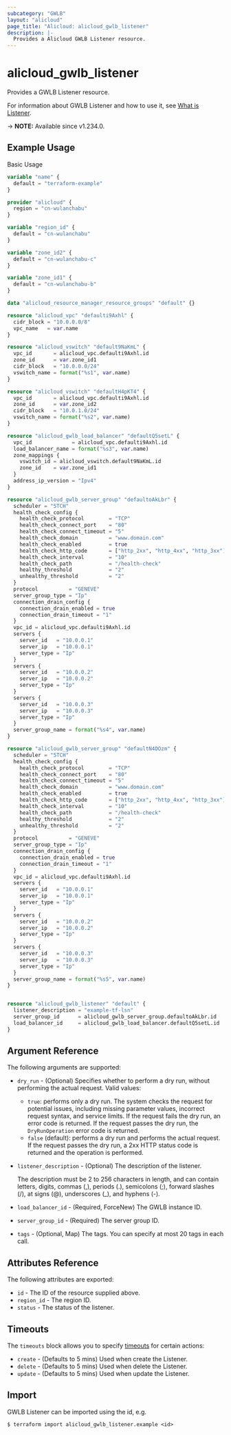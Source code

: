 ```yaml
---
subcategory: "GWLB"
layout: "alicloud"
page_title: "Alicloud: alicloud_gwlb_listener"
description: |-
  Provides a Alicloud GWLB Listener resource.
---
```


# alicloud_gwlb_listener

Provides a GWLB Listener resource.



For information about GWLB Listener and how to use it, see [What is Listener](https://www.alibabacloud.com/help/en/).

-> **NOTE:** Available since v1.234.0.

## Example Usage

Basic Usage

```terraform
variable "name" {
  default = "terraform-example"
}

provider "alicloud" {
  region = "cn-wulanchabu"
}

variable "region_id" {
  default = "cn-wulanchabu"
}

variable "zone_id2" {
  default = "cn-wulanchabu-c"
}

variable "zone_id1" {
  default = "cn-wulanchabu-b"
}

data "alicloud_resource_manager_resource_groups" "default" {}

resource "alicloud_vpc" "defaulti9Axhl" {
  cidr_block = "10.0.0.0/8"
  vpc_name   = var.name
}

resource "alicloud_vswitch" "default9NaKmL" {
  vpc_id       = alicloud_vpc.defaulti9Axhl.id
  zone_id      = var.zone_id1
  cidr_block   = "10.0.0.0/24"
  vswitch_name = format("%s1", var.name)
}

resource "alicloud_vswitch" "defaultH4pKT4" {
  vpc_id       = alicloud_vpc.defaulti9Axhl.id
  zone_id      = var.zone_id2
  cidr_block   = "10.0.1.0/24"
  vswitch_name = format("%s2", var.name)
}

resource "alicloud_gwlb_load_balancer" "defaultQ5setL" {
  vpc_id             = alicloud_vpc.defaulti9Axhl.id
  load_balancer_name = format("%s3", var.name)
  zone_mappings {
    vswitch_id = alicloud_vswitch.default9NaKmL.id
    zone_id    = var.zone_id1
  }
  address_ip_version = "Ipv4"
}

resource "alicloud_gwlb_server_group" "defaultoAkLbr" {
  scheduler = "5TCH"
  health_check_config {
    health_check_protocol        = "TCP"
    health_check_connect_port    = "80"
    health_check_connect_timeout = "5"
    health_check_domain          = "www.domain.com"
    health_check_enabled         = true
    health_check_http_code       = ["http_2xx", "http_4xx", "http_3xx"]
    health_check_interval        = "10"
    health_check_path            = "/health-check"
    healthy_threshold            = "2"
    unhealthy_threshold          = "2"
  }
  protocol          = "GENEVE"
  server_group_type = "Ip"
  connection_drain_config {
    connection_drain_enabled = true
    connection_drain_timeout = "1"
  }
  vpc_id = alicloud_vpc.defaulti9Axhl.id
  servers {
    server_id   = "10.0.0.1"
    server_ip   = "10.0.0.1"
    server_type = "Ip"
  }
  servers {
    server_id   = "10.0.0.2"
    server_ip   = "10.0.0.2"
    server_type = "Ip"
  }
  servers {
    server_id   = "10.0.0.3"
    server_ip   = "10.0.0.3"
    server_type = "Ip"
  }
  server_group_name = format("%s4", var.name)
}

resource "alicloud_gwlb_server_group" "defaultN4DOzm" {
  scheduler = "5TCH"
  health_check_config {
    health_check_protocol        = "TCP"
    health_check_connect_port    = "80"
    health_check_connect_timeout = "5"
    health_check_domain          = "www.domain.com"
    health_check_enabled         = true
    health_check_http_code       = ["http_2xx", "http_4xx", "http_3xx"]
    health_check_interval        = "10"
    health_check_path            = "/health-check"
    healthy_threshold            = "2"
    unhealthy_threshold          = "2"
  }
  protocol          = "GENEVE"
  server_group_type = "Ip"
  connection_drain_config {
    connection_drain_enabled = true
    connection_drain_timeout = "1"
  }
  vpc_id = alicloud_vpc.defaulti9Axhl.id
  servers {
    server_id   = "10.0.0.1"
    server_ip   = "10.0.0.1"
    server_type = "Ip"
  }
  servers {
    server_id   = "10.0.0.2"
    server_ip   = "10.0.0.2"
    server_type = "Ip"
  }
  servers {
    server_id   = "10.0.0.3"
    server_ip   = "10.0.0.3"
    server_type = "Ip"
  }
  server_group_name = format("%s5", var.name)
}


resource "alicloud_gwlb_listener" "default" {
  listener_description = "example-tf-lsn"
  server_group_id      = alicloud_gwlb_server_group.defaultoAkLbr.id
  load_balancer_id     = alicloud_gwlb_load_balancer.defaultQ5setL.id
}
```

## Argument Reference

The following arguments are supported:
* `dry_run` - (Optional) Specifies whether to perform a dry run, without performing the actual request. Valid values:

  - `true`: performs only a dry run. The system checks the request for potential issues, including missing parameter values, incorrect request syntax, and service limits. If the request fails the dry run, an error code is returned. If the request passes the dry run, the `DryRunOperation` error code is returned.
  - `false` (default): performs a dry run and performs the actual request. If the request passes the dry run, a 2xx HTTP status code is returned and the operation is performed.
* `listener_description` - (Optional) The description of the listener.

  The description must be 2 to 256 characters in length, and can contain letters, digits, commas (,), periods (.), semicolons (;), forward slashes (/), at signs (@), underscores (\_), and hyphens (-).
* `load_balancer_id` - (Required, ForceNew) The GWLB instance ID.
* `server_group_id` - (Required) The server group ID.
* `tags` - (Optional, Map) The tags. You can specify at most 20 tags in each call.

## Attributes Reference

The following attributes are exported:
* `id` - The ID of the resource supplied above.
* `region_id` - The region ID.
* `status` - The status of the listener. 


## Timeouts

The `timeouts` block allows you to specify [timeouts](https://www.terraform.io/docs/configuration-0-11/resources.html#timeouts) for certain actions:
* `create` - (Defaults to 5 mins) Used when create the Listener.
* `delete` - (Defaults to 5 mins) Used when delete the Listener.
* `update` - (Defaults to 5 mins) Used when update the Listener.

## Import

GWLB Listener can be imported using the id, e.g.

```shell
$ terraform import alicloud_gwlb_listener.example <id>
```